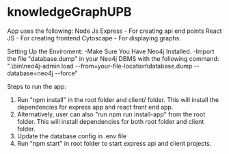 # knowledgeGraphUPB

App uses the following:
Node Js Express - For creating api end points
React JS - For creating frontend
Cytoscape - For displaying graphs.

Setting Up the Enviroment:
-Make Sure You Have Neo4j Installed.
-Import the file "database.dump" in your Neo4j DBMS with the following command:
".\bin\neo4j-admin load --from=your-file-location\database.dump --database=neo4j --force"


Steps to run the app:
1. Run "npm install" in the root folder and client/ folder. This will install the dependencies for express app and react front end app.
2. Alternatively, user can also "run npm run install-app" from the root folder. This will install dependencies for both root folder and client folder.
3. Update the database config in .env file
4. Run "npm start" in root folder to start express api and client projects.
